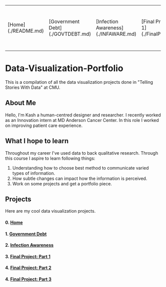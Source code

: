 
<table>
  <tr>
    <td>[Home](./README.md) </td>
    <td>[Government Debt](./GOVTDEBT.md)</td>
    <td>[Infection Awareness](./INFAWARE.md)</td>
    <td>[Final Project: Part 1](./FinalProject.md)</td>
    <td>[Final Project: Part 2](./final-project-part-two.md)</td>
    <td>[Final Project: Part 3](./final-project-part-three.md)</td>
  </tr>
</table>

# Data-Visualization-Portfolio
This is a compilation of all the data visualization projects done in "Telling Stories With Data" at CMU.

## About Me
Hello, I'm Kash a human-centred designer and researcher. I recently worked as an Innovation intern at MD Anderson Cancer Center. In this role I worked on improving patient care experience. 

## What I hope to learn
Throughout my career I've used data to back qualitative research. Through this course I aspire to learn following things:
1. Understanding how to choose best method to communicate varied types of information.
2. How subtle changes can impact how the information is perceived.
3. Work on some projects and get a portfolio piece.

## Projects
Here are my cool data visualization projects.
#### 0. [Home](/README.md)
#### 1. [Government Debt](/GOVTDEBT.md)
#### 2. [Infection Awareness](/INFAWARE.md)
#### 3. [Final Project: Part 1](/FinalProject.md)
#### 4. [Final Project: Part 2](/final-project-part-two.md)
#### 4. [Final Project: Part 3](/final-project-part-three.md)
